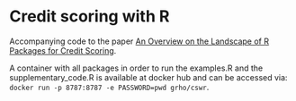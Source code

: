# Credit scoring with R

Accompanying code to the paper [An Overview on the Landscape of R Packages for Credit Scoring](https://arxiv.org/abs/2006.11835).

A container with all packages in order to run the examples.R and the supplementary_code.R is available at docker hub and can be accessed via:
`docker run -p 8787:8787 -e PASSWORD=pwd grho/cswr`.